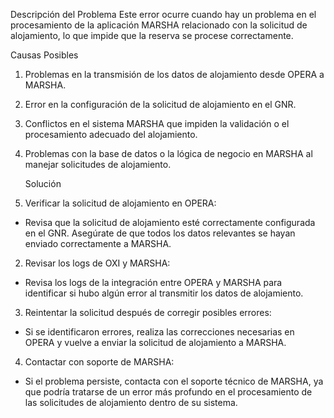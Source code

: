 Descripción del Problema
Este error ocurre cuando hay un problema en el procesamiento de la aplicación MARSHA relacionado con la solicitud de alojamiento, lo que impide que la reserva se procese correctamente.

Causas Posibles
1. Problemas en la transmisión de los datos de alojamiento desde OPERA a MARSHA.
2. Error en la configuración de la solicitud de alojamiento en el GNR.
3. Conflictos en el sistema MARSHA que impiden la validación o el procesamiento adecuado del alojamiento.
4. Problemas con la base de datos o la lógica de negocio en MARSHA al manejar solicitudes de alojamiento.

   Solución
1. Verificar la solicitud de alojamiento en OPERA:

* Revisa que la solicitud de alojamiento esté correctamente configurada en el GNR. Asegúrate de que todos los datos relevantes se hayan enviado correctamente a MARSHA.

2. Revisar los logs de OXI y MARSHA:

 * Revisa los logs de la integración entre OPERA y MARSHA para identificar si hubo algún error al transmitir los datos de alojamiento.

3. Reintentar la solicitud después de corregir posibles errores:

* Si se identificaron errores, realiza las correcciones necesarias en OPERA y vuelve a enviar la solicitud de alojamiento a MARSHA.

4. Contactar con soporte de MARSHA:

* Si el problema persiste, contacta con el soporte técnico de MARSHA, ya que podría tratarse de un error más profundo en el procesamiento de las solicitudes de alojamiento dentro de su sistema.
